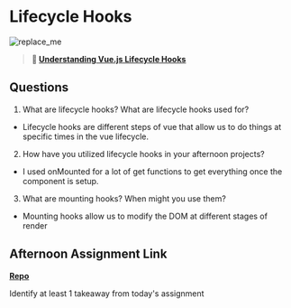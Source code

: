 # Lifecycle Hooks

![replace_me](https://codeworks.blob.core.windows.net/public/assets/img/illustrations/placeholder.svg)

> **📖 [Understanding Vue.js Lifecycle Hooks](https://codeworksacademy.com/fs-student-guide/resources/wk6/03-Vue-Lifecycle-Hooks)**

## Questions

1. What are lifecycle hooks? What are lifecycle hooks used for?
 - Lifecycle hooks are different steps of vue that allow us to do things at specific times in the vue lifecycle.
2. How have you utilized lifecycle hooks in your afternoon projects?
 - I used onMounted for a lot of get functions to get everything once the component is setup.
3. What are mounting hooks? When might you use them?
 - Mounting hooks allow us to modify the DOM at different stages of render
## Afternoon Assignment Link

**[Repo](https://github.com/Ryan-Thrall/fall22-gregslist-vue)**

Identify at least 1 takeaway from today's assignment
